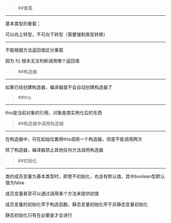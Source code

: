 >##重载
---------------------
基本类型的重载：

可以向上转型，不可向下转型（需要强制类型转换）

---------------------
不能根据方法返回值区分重载

因为 f() 根本无法判断调用哪个返回值

>##构造器
---------------------
如果已经创建构造器，编译器就不会自动创建构造器了

>##this
---------------------
this是当前对象的引用，对象是类实例化后的东西

>##构造器中调用构造器
----------------------
在构造器中，可在起始位置用this调用一个构造器，但是不能调用两次

除了构造器，编译器禁止其他任何方法调用构造器

>##初始化
----------------------
类的成员变量为基本类型时，即使不初始化，也会有默认值。其中boolean型默认值为false

成员变量甚至可以通过调用某个方法来提供初值

成员变量的初始化早于构造函数。静态变量初始化早于非静态变量初始化

静态初始化只有在必要是才会进行

